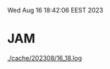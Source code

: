 Wed Aug 16 18:42:06 EEST 2023
# JAM
<a href='./cache/202308/16_18.log'>./cache/202308/16_18.log</a>
